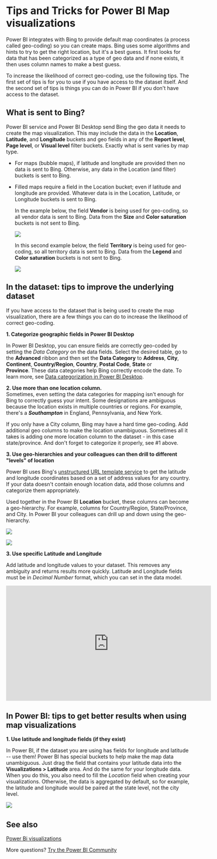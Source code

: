 ﻿<properties
   pageTitle="Tips and Tricks for Power BI Map visualizations"
   description="Tips and Tricks for Power BI Map visualizations"
   services="powerbi"
   documentationCenter=""
   authors="mihart"
   manager="erikre"
   backup=""
   editor=""
   tags=""
   featuredVideoId="ajTPGNpthcg"
   qualityFocus="monitoring"
   qualityDate=""/>

<tags
   ms.service="powerbi"
   ms.devlang="NA"
   ms.topic="article"
   ms.tgt_pltfrm="NA"
   ms.workload="powerbi"
   ms.date="06/07/2017"
   ms.author="mihart"/>

# Tips and Tricks for Power BI Map visualizations

Power BI integrates with Bing to provide default map coordinates (a process called geo-coding) so you can create maps. Bing uses some algorithms and hints to try to get the right location, but it's a best guess. It first looks for data that has been categorized as a type of geo data and if none exists, it then uses column names to make a best guess.  

To increase the likelihood of correct geo-coding, use the following tips. The first set of tips is for you to use if you have access to the dataset itself. And the second set of tips is things you can do in Power BI if you don't have access to the dataset.

##    What is sent to Bing?
Power BI service and Power BI Desktop send Bing the geo data it needs to create the map visualization. This may include the data in the **Location**, **Latitude**, and **Longitude** buckets and geo fields in any of the **Report level**, **Page level**, or **Visual level** filter buckets. Exactly what is sent varies by map type.  

-    For maps (bubble maps), if latitude and longitude are provided then no data is sent to Bing. Otherwise, any data in the Location (and filter) buckets is sent to Bing.     
- Filled maps require a field in the Location bucket; even if latitude and longitude are provided. Whatever data is in the Location, Latitude, or Longitude buckets is sent to Bing.

    In the example below, the field **Vendor** is being used for geo-coding, so all vendor data is sent to Bing. Data from the **Size** and **Color saturation** buckets is not sent to Bing.

    ![](media/powerbi-service-tips-and-tricks-for-power-bi-map-visualizations/power-bi-sent-to-bing-new.png)

    In this second example below, the field **Territory** is being used for geo-coding, so all territory data is sent to Bing. Data from the **Legend** and **Color saturation** buckets is not sent to Bing.

    ![](media/powerbi-service-tips-and-tricks-for-power-bi-map-visualizations/power-bi-filled-map.png)


##  In the dataset: tips to improve the underlying dataset

If you have access to the dataset that is being used to create the map visualization, there are a few things you can do to increase the likelihood of correct geo-coding.

**1. Categorize geographic fields in Power BI Desktop**

In Power BI Desktop, you can ensure fields are correctly geo-coded by setting the *Data Category* on the data fields. Select the desired table, go to the **Advanced** ribbon and then set the **Data Category** to **Address**, **City**, **Continent**, **Country/Region**, **Country**, **Postal Code**, **State** or **Province**. These data categories help Bing correctly encode the date. To learn more, see [Data categorization in Power BI Desktop](powerbi-desktop-data-categorization.md).

**2. Use more than one location column.**    
 Sometimes, even setting the data categories for mapping isn't enough for Bing to correctly guess your intent. Some designations are ambiguous because the location exists in multiple countries or regions. For example, there's a ***Southampton*** in England, Pennsylvania, and New York.

 If you only have a City column, Bing may have a hard time geo-coding. Add additional geo columns to make the location unambiguous.  Sometimes all it takes is adding one more location column to the dataset - in this case state/province. And don't forget to categorize it properly, see #1 above.

**3.  Use geo-hierarchies and your colleagues can then drill to different "levels" of location**

Power BI uses Bing's [unstructured URL template service](https://msdn.microsoft.com/library/ff701714.aspx) to get the latitude and longitude coordinates based on a set of address values for any country. If your data doesn't contain enough location data, add those columns and categorize them appropriately.

Used together in the Power BI **Location** bucket, these columns can become a geo-hierarchy. For example, columns for Country/Region, State/Province, and City. In Power BI your colleagues can drill up and down using the geo-hierarchy.

  ![](media/powerbi-service-tips-and-tricks-for-power-bi-map-visualizations/power-bi-hierarchy.png)

   ![](media/powerbi-service-tips-and-tricks-for-power-bi-map-visualizations/power-bi-geo.gif)

**3. Use specific Latitude and Longitude**

Add latitude and longitude values to your dataset. This removes any ambiguity and returns results more quickly. Latitude and Longitude fields must be in *Decimal Number* format, which you can set in the data model.

<iframe width="560" height="315" src="https://www.youtube.com/embed/ajTPGNpthcg" frameborder="0" allowfullscreen></iframe>

##  In Power BI: tips to get better results when using map visualizations

**1.    Use latitude and longitude fields (if they exist)**

In Power BI, if the dataset you are using has fields for longitude and latitude -- use them!  Power BI has special buckets to help make the map data unambiguous. Just drag the field that contains your latitude data into the **Visualizations > Latitude** area.  And do the same for your longitude data. When you do this, you also need to fill the *Location* field when creating your visualizations. Otherwise, the data is aggregated by default, so for example, the latitude and longitude would be paired at the state level, not the city level.

![](media/powerbi-service-tutorial-filled-maps-choropleths/PBI_Latitude.png) 



## See also

[Power Bi visualizations](powerbi-service-visualizations-for-reports.md)

More questions? [Try the Power BI Community](http://community.powerbi.com/)
